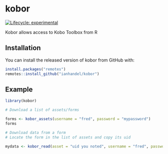 # kobor

<!-- badges: start -->
[![Lifecycle: experimental](https://img.shields.io/badge/lifecycle-experimental-orange.svg)](https://www.tidyverse.org/lifecycle/#experimental)
<!-- badges: end -->

Kobor allows access to Kobo Toolbox from R

## Installation

You can install the released version of kobor from GitHub with:

``` r
install.packages("remotes")
remotes::install_github("ianhandel/kobor")
```

## Example

``` r
library(kobor)

# Download a list of assets/forms

forms <- kobor_assets(username = "fred", password = "mypassword")
forms

# Download data from a form
# Locate the form in the list of assets and copy its uid

mydata <- kobor_read(asset = "uid you noted", username = "fred", password = "mypassword")


```

